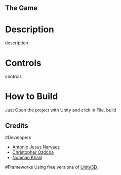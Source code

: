 ## The Game

# Description
description

# Controls
controls

# How to Build
Just Open the project with Unity and click in File, build

## Credits
#Developers
* [Antonio Jesus Narvaez](https://github.com/antoniojesusnc)
* [Christopher Ozdoba](https://github.com/ozdoba)
* [Noaman Khalil](https://github.com/caedriel)

#Frameworks
Using free versions of [Unity3D](http://unity3d.com/).
